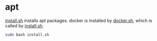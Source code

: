 # apt

[install.sh](install.sh) installs apt packages. docker is installed by [docker.sh](docker.sh), which is called by [install.sh](install.sh).

```bash
sudo bash install.sh
```